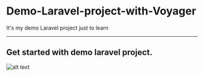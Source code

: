 # Demo-Laravel-project-with-Voyager
It's my demo Laravel project just to learn
___
## Get started with demo laravel project.
![alt text]([https://github.com/[username]/[reponame]/blob/[branch]/image.jpg](https://drive.google.com/file/d/11zNZhgou8YBiB2lC6f_I-1rD2nLRZgSZ/view?usp=share_link)?raw=true)
